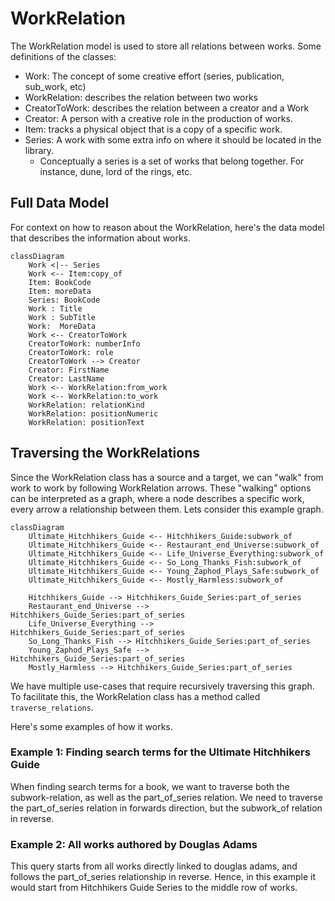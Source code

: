 # WorkRelation
The WorkRelation model is used to store all relations between works. Some definitions of the classes:

- Work: The concept of some creative effort (series, publication, sub_work, etc)
- WorkRelation: describes the relation between two works
- CreatorToWork: describes the relation between a creator and a Work
- Creator: A person with a creative role in the production of works.
- Item: tracks a physical object that is a copy of a specific work.
- Series: A work with some extra info on where it should be located in the library.
  - Conceptually a series is a set of works that belong together. For instance, dune, lord of the rings, etc.

## Full Data Model
For context on how to reason about the WorkRelation, here's the data model that describes the information about works.
```mermaid
classDiagram
    Work <|-- Series
    Work <-- Item:copy_of
    Item: BookCode
    Item: moreData
    Series: BookCode
    Work : Title
    Work : SubTitle
    Work:  MoreData
    Work <-- CreatorToWork
    CreatorToWork: numberInfo
    CreatorToWork: role
    CreatorToWork --> Creator
    Creator: FirstName
    Creator: LastName
    Work <-- WorkRelation:from_work
    Work <-- WorkRelation:to_work
    WorkRelation: relationKind
    WorkRelation: positionNumeric
    WorkRelation: positionText
```


## Traversing the WorkRelations
Since the WorkRelation class has a source and a target, we can "walk" from work to work by following WorkRelation arrows. These "walking" options can be interpreted as a graph, where a node describes a specific work, every arrow a relationship between them.
Lets consider this example graph.  

```mermaid
classDiagram
    Ultimate_Hitchhikers_Guide <-- Hitchhikers_Guide:subwork_of
    Ultimate_Hitchhikers_Guide <-- Restaurant_end_Universe:subwork_of
    Ultimate_Hitchhikers_Guide <-- Life_Universe_Everything:subwork_of
    Ultimate_Hitchhikers_Guide <-- So_Long_Thanks_Fish:subwork_of
    Ultimate_Hitchhikers_Guide <-- Young_Zaphod_Plays_Safe:subwork_of
    Ultimate_Hitchhikers_Guide <-- Mostly_Harmless:subwork_of
    
    Hitchhikers_Guide --> Hitchhikers_Guide_Series:part_of_series
    Restaurant_end_Universe --> Hitchhikers_Guide_Series:part_of_series
    Life_Universe_Everything --> Hitchhikers_Guide_Series:part_of_series
    So_Long_Thanks_Fish --> Hitchhikers_Guide_Series:part_of_series
    Young_Zaphod_Plays_Safe --> Hitchhikers_Guide_Series:part_of_series
    Mostly_Harmless --> Hitchhikers_Guide_Series:part_of_series
```

We have multiple use-cases that require recursively traversing this graph. To facilitate this, the WorkRelation class has a method called `traverse_relations`.

Here's some examples of how it works.
### Example 1: Finding search terms for the Ultimate Hitchhikers Guide
When finding search terms for a book, we want to traverse both the subwork-relation, as well as the part_of_series relation.
We need to traverse the part_of_series relation in forwards direction, but the subwork_of relation in reverse.

### Example 2: All works authored by Douglas Adams
This query starts from all works directly linked to douglas adams, and follows the part_of_series relationship in reverse. 
Hence, in this example it would start from Hitchhikers Guide Series to the middle row of works.